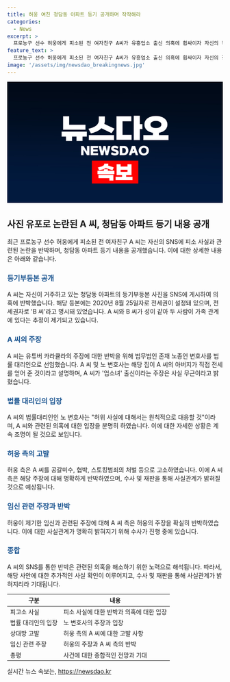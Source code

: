 ```yaml
---
title: 허웅 여친 청담동 아파트 등기 공개하며 작작해라
categories:
  - News
excerpt: >
  프로농구 선수 허웅에게 피소된 전 여자친구 A씨가 유흥업소 출신 의혹에 휩싸이자 자신의 청담동 아파트 등기 내용 공개해 논란. A씨는 청담동 소재 아파트 등기부 사진으로 불쾌한 심정 드러내며 의혹 반박. 이에 대해 A씨의 법률대리인인 노종언 변호사는 업소 출신 주장은 사실 무근이라고 밝힘. 한편, 허웅 측은 A씨를 고소, A씨는 3억원을 요구한 것에 대해 허웅이 책임 회피 주장.
feature_text: >
  프로농구 선수 허웅에게 피소된 전 여자친구 A씨가 유흥업소 출신 의혹에 휩싸이자 자신의 청담동 아파트 등기 내용 공개해 논란. A씨는 청담동 소재 아파트 등기부 사진으로 불쾌한 심정 드러내며 의혹 반박. 이에 대해 A씨의 법률대리인인 노종언 변호사는 업소 출신 주장은 사실 무근이라고 밝힘. 한편, 허웅 측은 A씨를 고소, A씨는 3억원을 요구한 것에 대해 허웅이 책임 회피 주장.
image: '/assets/img/newsdao_breakingnews.jpg'
---
```


<p><img src="/assets/img/newsdao_breakingnews.jpg" alt="flaretime 속보" /></p>

<h2 data-ke-size="size26">사진 유포로 논란된 A 씨, 청담동 아파트 등기 내용 공개</h2>

<p data-ke-size="size16">최근 프로농구 선수 허웅에게 피소된 전 여자친구 A 씨는 자신의 SNS에 피소 사실과 관련된 논란을 반박하며, 청담동 아파트 등기 내용을 공개했습니다. 이에 대한 상세한 내용은 아래와 같습니다.</p>

<h3><b><span style="color: #1a5490;">등기부등본 공개</span></b></h3>

<p data-ke-size="size16">A 씨는 자신이 거주하고 있는 청담동 아파트의 등기부등본 사진을 SNS에 게시하여 의혹에 반박했습니다. 해당 등본에는 2020년 8월 25일자로 전세권이 설정돼 있으며, 전세권자로 'B 씨'라고 명시돼 있었습니다. A 씨와 B 씨가 성이 같아 두 사람이 가족 관계에 있다는 추정이 제기되고 있습니다.</p>

<h3><b><span style="color: #1a5490;">A 씨의 주장</span></b></h3>

<p data-ke-size="size16">A 씨는 유튜버 카라큘라의 주장에 대한 반박을 위해 법무법인 존재 노종언 변호사를 법률 대리인으로 선임했습니다. A 씨 및 노 변호사는 해당 집이 A 씨의 아버지가 직접 전세를 얻어 준 것이라고 설명하며, A 씨가 '업소녀' 출신이라는 주장은 사실 무근이라고 밝혔습니다.</p>

<h3><b><span style="color: #1a5490;">법률 대리인의 입장</span></b></h3>

<p data-ke-size="size16">A 씨의 법률대리인인 노 변호사는 "허위 사실에 대해서는 원칙적으로 대응할 것"이라며, A 씨와 관련된 의혹에 대한 입장을 분명히 하였습니다. 이에 대한 자세한 상황은 계속 조명이 될 것으로 보입니다.</p>

<h3><b><span style="color: #1a5490;">허웅 측의 고발</span></b></h3>

<p data-ke-size="size16">허웅 측은 A 씨를 공갈미수, 협박, 스토킹범죄의 처벌 등으로 고소하였습니다. 이에 A 씨 측은 해당 주장에 대해 명확하게 반박하였으며, 수사 및 재판을 통해 사실관계가 밝혀질 것으로 예상됩니다.</p>

<h3><b><span style="color: #1a5490;">임신 관련 주장과 반박</span></b></h3>

<p data-ke-size="size16">허웅이 제기한 임신과 관련된 주장에 대해 A 씨 측은 허웅의 주장을 확실히 반박하였습니다. 이에 대한 사실관계가 명확히 밝혀지기 위해 수사가 진행 중에 있습니다.</p>

<h3><b><span style="color: #1a5490;">종합</span></b></h3>

<p data-ke-size="size16">A 씨의 SNS를 통한 반박은 관련된 의혹을 해소하기 위한 노력으로 해석됩니다. 따라서, 해당 사안에 대한 추가적인 사실 확인이 이루어지고, 수사 및 재판을 통해 사실관계가 밝혀지리라 기대됩니다.</p>

<table>
  <thead>
    <tr>
      <th>구분</th>
      <th>내용</th>
    </tr>
  </thead>
  <tbody>
    <tr>
      <td>피고소 사실</td>
      <td>피소 사실에 대한 반박과 의혹에 대한 입장</td>
    </tr>
    <tr>
      <td>법률 대리인의 입장</td>
      <td>노 변호사의 주장과 입장</td>
    </tr>
    <tr>
      <td>상대방 고발</td>
      <td>허웅 측의 A 씨에 대한 고발 사항</td>
    </tr>
    <tr>
      <td>임신 관련 주장</td>
      <td>허웅의 주장과 A 씨 측의 반박</td>
    </tr>
    <tr>
      <td>총평</td>
      <td>사건에 대한 종합적인 전망과 기대</td>
    </tr>
  </tbody>
</table>

<p data-ke-size="size16"></p>
실시간 뉴스 속보는, <a href="https://newsdao.kr" rel="dofollow">https://newsdao.kr</a>


